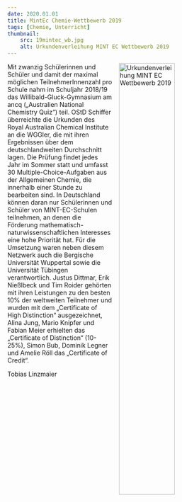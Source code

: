 ```yaml
---
date: 2020.01.01
title: MintEc Chemie-Wettbewerb 2019
tags: [Chemie, Unterricht]
thumbnail: 
    src: 19mintec_wb.jpg
    alt: Urkundenverleihung MINT EC Wettbewerb 2019
---
```

<img src="/images/19mintec_wb.jpg" alt = "Urkundenverleihung MINT EC Wettbewerb 2019" style="float: right; margin-left: 15px; width: 50%; margin-bottom: 15px"></img>
<p>
    Mit zwanzig Schülerinnen und Schüler und damit der maximal möglichen TeilnehmerInnenzahl pro Schule nahm im Schuljahr 2018/19 das Willibald-Gluck-Gymnasium am ancq („Australien National Chemistry Quiz“) teil. OStD Schiffer überreichte die Urkunden des Royal Australian Chemical Institute an die WGGler, die mit ihren Ergebnissen über dem deutschlandweiten Durchschnitt lagen. Die Prüfung findet jedes Jahr im Sommer statt und umfasst 30 Multiple-Choice-Aufgaben aus der Allgemeinen Chemie, die innerhalb einer Stunde zu bearbeiten sind. In Deutschland können daran nur Schülerinnen und Schüler von MINT-EC-Schulen teilnehmen, an denen die Förderung mathematisch-naturwissenschaftlichen Interesses eine hohe Priorität hat. Für die Umsetzung waren neben diesem Netzwerk auch die Bergische Universität Wuppertal sowie die Universität Tübingen verantwortlich. Justus Dittmar, Erik Nießlbeck und Tim Roider gehörten mit ihren Leistungen zu den besten 10% der weltweiten Teilnehmer und wurden mit dem „Certificate of High Distinction“ ausgezeichnet, Alina Jung, Mario Knipfer und Fabian Meier erhielten das „Certificate of Distinction“ (10-25%), Simon Bub, Dominik Legner und Amelie Röll das „Certificate of Credit“.
</p>    
<p>
    Tobias Linzmaier
</p>